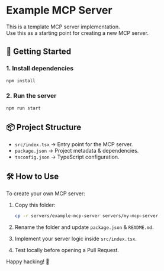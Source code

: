 # Example MCP Server

This is a template MCP server implementation.  
Use this as a starting point for creating a new MCP server.


## 🚀 Getting Started

### 1. Install dependencies
```bash
npm install
````

### 2. Run the server

```bash
npm run start
```


## 📦 Project Structure

* `src/index.tsx` → Entry point for the MCP server.
* `package.json` → Project metadata & dependencies.
* `tsconfig.json` → TypeScript configuration.


## 🛠 How to Use

To create your own MCP server:

1. Copy this folder:

   ```bash
   cp -r servers/example-mcp-server servers/my-mcp-server
   ```
2. Rename the folder and update `package.json` & `README.md`.
3. Implement your server logic inside `src/index.tsx`.
4. Test locally before opening a Pull Request.

Happy hacking! 🚀
